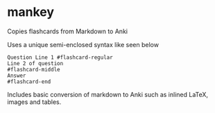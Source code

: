 # mankey
 Copies flashcards from Markdown to Anki

Uses a unique semi-enclosed syntax like seen below

```
Question Line 1 #flashcard-regular 
Line 2 of question
#flashcard-middle 
Answer
#flashcard-end
```

Includes basic conversion of markdown to Anki such as inlined LaTeX, images and tables.